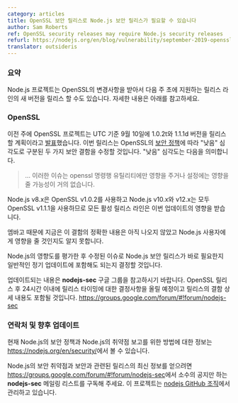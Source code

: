 ```yaml
---
category: articles
title: OpenSSL 보안 릴리스로 Node.js 보안 릴리스가 필요할 수 있습니다
author: Sam Roberts
ref: OpenSSL security releases may require Node.js security releases
refurl: https://nodejs.org/en/blog/vulnerability/september-2019-openssl-updates
translator: outsideris
---
```


<!--
### Summary

The Node.js project may be releasing new versions across all of its supported
release lines early next week to incorporate upstream patches from OpenSSL.
Please read on for full details.
-->

### 요약

Node.js 프로젝트는 OpenSSL의 변경사항을 받아서 다음 주 초에 지원하는
릴리스 라인의 새 버전을 릴리스 할 수도 있습니다.
자세한 내용은 아래를 참고하세요.

<!--
### OpenSSL

The OpenSSL project
[announced](https://mta.openssl.org/pipermail/openssl-announce/2019-September/000156.html)
this week that they will be releasing versions 1.0.2t and 1.1.1d on the 10th of
September, UTC. The releases will fix two security defects that are labelled
as "LOW" severity under their
[security policy](https://www.openssl.org/policies/secpolicy.html),
meaning they are:

> ... issues such as those that only affect the openssl command line utility,
> or unlikely configurations.

Node.js v8.x use OpenSSL v1.0.2 and Node.js v10.x and v12.x both use OpenSSL
v1.1.1, therefore all active release lines are impacted by this update.

At this stage, due to embargo, the exact nature of these defects is uncertain
as well as the impact they will have on Node.js users.

After assessing the impact on Node.js, it will be decided whether the issues
fixed require immediate security releases of Node.js, or whether they can be
included in the normally scheduled updates.

Please monitor the **nodejs-sec** Google Group for updates, including a
decision within 24 hours after the OpenSSL release regarding release timing,
and full details of the defects upon eventual release:
https://groups.google.com/forum/#!forum/nodejs-sec
-->

### OpenSSL

이전 주에 OpenSSL 프로젝트는 UTC 기준 9월 10일에 1.0.2t와 1.1.1d 버전을 릴리스할 계획이라고
[발표](https://mta.openssl.org/pipermail/openssl-announce/2019-September/000156.html)했습니다.
이번 릴리스는 OpenSSL의 [보안 정책](https://www.openssl.org/policies/secpolicy.html)에
따라 "낮음" 심각도로 구분된 두 가지 보안 결함을 수정할 것입니다. "낮음" 심각도는 다음을 의미합니다.

> ... 이러한 이슈는 openssl 명령행 유틸리티에만 영향을 주거나 설정에는 영향을 줄 가능성이 거의 없습니다.

Node.js v8.x은 OpenSSL v1.0.2를 사용하고 Node.js v10.x와 v12.x는 모두 OpenSSL
v1.1.1을 사용하므로 모든 활성 릴리스 라인은 이번 업데이트의 영향을 받습니다.

엠바고 때문에 지금은 이 결함의 정확한 내용은 아직 나오지 않았고 Node.js 사용자에게 영향을
줄 것인지도 알지 못합니다.

Node.js의 영향도를 평가한 후 수정된 이슈로 Node.js 보안 릴리스가 바로 필요한지 일반적인
정기 업데이트에 포함해도 되는지 결정할 것입니다.

업데이트되는 내용은 **nodejs-sec** 구글 그룹을 참고하시기 바랍니다. OpenSSL 릴리스 후
24시간 이내에 릴리스 타이밍에 대한 결정사항을 올릴 예정이고 릴리스의 결함 상세 내용도 포함될 것입니다.
<https://groups.google.com/forum/#!forum/nodejs-sec>

<!--
### Contact and future updates

The current Node.js security policy can be found at <https://nodejs.org/en/security/>,
including information on how to report a vulnerability in Node.js.

Subscribe to the low-volume announcement-only **nodejs-sec** mailing list at
https://groups.google.com/forum/#!forum/nodejs-sec to stay up to date on
security vulnerabilities and security-related releases of Node.js and the
projects maintained in the
[nodejs GitHub organisation](https://github.com/nodejs).
-->

### 연락처 및 향후 업데이트

현재 Node.js의 보안 정책과 Node.js의 취약점 보고를 위한 방법에 대한 정보는
<https://nodejs.org/en/security/>에서 볼 수 있습니다.

Node.js의 보안 취약점과 보안과 관련된 릴리스의 최신 정보를 얻으려면
<https://groups.google.com/forum/#!forum/nodejs-sec>에서 소수의 공지만 하는
**nodejs-sec** 메일링 리스트를 구독해 주세요. 이 프로젝트는
[nodejs GitHub 조직](https://github.com/nodejs/)에서 관리하고 있습니다.
